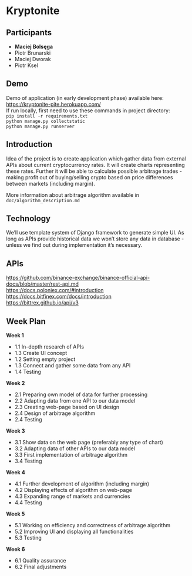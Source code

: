 # Kryptonite
## Participants 
 - **Maciej Bolsęga**
 - Piotr Brunarski
 - Maciej Dworak
 - Piotr Ksel

## Demo
Demo of application (in early development phase) available here: https://kryptonite-pite.herokuapp.com/ <br>
If run locally, first need to use these commands in project directory: <br>
`pip install -r requirements.txt` <br>
`python manage.py collectstatic` <br>
`python manage.py runserver` <br>

## Introduction
Idea of the project is to create application which gather data from external APIs about current cryptocurrency rates. It will create charts representing these rates. Further it will be able to calculate possible arbitrage trades - making profit out of buying/selling crypto based on price differences between markets (including margin).

More information about arbitrage algorithm available in `doc/algorithm_description.md`

## Technology
We’ll use template system of Django framework to generate simple UI. As long as APIs provide historical data we won’t store any data in database - unless we find out during implementation it’s necessary.

## APIs  
https://github.com/binance-exchange/binance-official-api-docs/blob/master/rest-api.md <br> 
https://docs.poloniex.com/#introduction <br>
https://docs.bitfinex.com/docs/introduction <br>
https://bittrex.github.io/api/v3 <br>

## Week Plan
**Week 1**
- 1.1 In-depth research of APIs 
- 1.3 Create UI concept
- 1.2 Setting empty project
- 1.3 Connect and gather some data from any API
- 1.4 Testing

**Week 2**
- 2.1 Preparing own model of data for further processing
- 2.2 Adapting data from one API to our data model
- 2.3 Creating web-page based on UI design
- 2.4 Design of arbitrage algorithm
- 2.4 Testing

**Week 3**
- 3.1 Show data on the web page (preferably any type of chart)
- 3.2 Adapting data of other APIs to our data model
- 3.3 First implementation of arbitrage algorithm
- 3.4 Testing

**Week 4**
- 4.1 Further development of algorithm (including margin)
- 4.2 Displaying effects of algorithm on web-page
- 4.3 Expanding range of markets and currencies
- 4.4 Testing

**Week 5**
- 5.1 Working on efficiency and correctness of arbitrage algorithm
- 5.2 Improving UI and displaying all functionalities
- 5.3 Testing

**Week 6**
- 6.1 Quality assurance
- 6.2 Final adjustments
